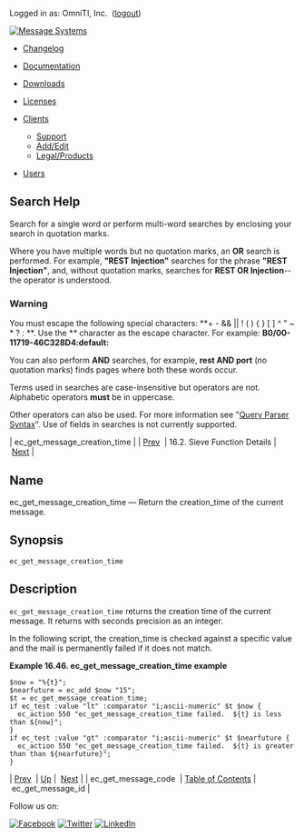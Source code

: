 Logged in as: OmniTI, Inc.  ([logout](https://support.messagesystems.com/logout.php))

[![Message Systems](https://support.messagesystems.com/images/ms-white205.png)](https://support.messagesystems.com/start.php) 

*   [Changelog](https://support.messagesystems.com/start.php?show=changelog)
*   [Documentation](https://support.messagesystems.com/docs/)
*   [Downloads](https://support.messagesystems.com/start.php)

*   [Licenses](https://support.messagesystems.com/license_summary.php)
*   <a href="">Clients</a>
    *   [Support](https://support.messagesystems.com/cs.php)
    *   [Add/Edit](https://support.messagesystems.com/edit_client.php)
    *   [Legal/Products](https://support.messagesystems.com/edit_products.php)
*   [Users](https://support.messagesystems.com/edit_customer.php)

## Search Help

Search for a single word or perform multi-word searches by enclosing your search in quotation marks.

Where you have multiple words but no quotation marks, an **OR** search is performed. For example, **"REST Injection"** searches for the phrase **"REST Injection"**, and, without quotation marks, searches for **REST OR Injection**--the operator is understood.

### Warning

You must escape the following special characters: **+ - && || ! ( ) { } [ ] ^ " ~ * ? : \**. Use the **\** character as the escape character. For example: **B0/00-11719-46C328D4\:default\:**

You can also perform **AND** searches, for example, **rest AND port** (no quotation marks) finds pages where both these words occur.

Terms used in searches are case-insensitive but operators are not. Alphabetic operators **must** be in uppercase.

Other operators can also be used. For more information see "[Query Parser Syntax](https://lucene.apache.org/core/old_versioned_docs/versions/3_0_0/queryparsersyntax.html)". Use of fields in searches is not currently supported.

| ec_get_message_creation_time |
| [Prev](sieve.ref.ec_get_message_code.php)  | 16.2. Sieve Function Details |  [Next](sieve.ref.ec_get_message_id.php) |

<a name="sieve.ref.ec_get_message_creation_time"></a>
## Name

ec_get_message_creation_time — Return the creation_time of the current message.

## Synopsis

`ec_get_message_creation_time`

<a name="idp29633392"></a>
## Description

`ec_get_message_creation_time` returns the creation time of the current message. It returns with seconds precision as an integer.

In the following script, the creation_time is checked against a specific value and the mail is permanently failed if it does not match.

<a name="example.ec_get_message_creation_time"></a>

**Example 16.46. ec_get_message_creation_time example**

```
$now = "%{t}";
$nearfuture = ec_add $now "15";
$t = ec_get_message_creation_time;
if ec_test :value "lt" :comparator "i;ascii-numeric" $t $now {
  ec_action 550 "ec_get_message_creation_time failed.  ${t} is less than ${now}";
}
if ec_test :value "gt" :comparator "i;ascii-numeric" $t $nearfuture {
  ec_action 550 "ec_get_message_creation_time failed.  ${t} is greater than than ${nearfuture}";
}
```

| [Prev](sieve.ref.ec_get_message_code.php)  | [Up](sieve.ref.files.php) |  [Next](sieve.ref.ec_get_message_id.php) |
| ec_get_message_code  | [Table of Contents](index.php) |  ec_get_message_id |

Follow us on:

[![Facebook](https://support.messagesystems.com/images/icon-facebook.png)](http://www.facebook.com/messagesystems) [![Twitter](https://support.messagesystems.com/images/icon-twitter.png)](http://twitter.com/#!/MessageSystems) [![LinkedIn](https://support.messagesystems.com/images/icon-linkedin.png)](http://www.linkedin.com/company/message-systems)